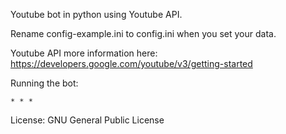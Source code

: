 Youtube bot in python using Youtube API.

Rename config-example.ini to config.ini when you set your data.

Youtube API more information here: https://developers.google.com/youtube/v3/getting-started

Running the bot:

    * * *

License: GNU General Public License